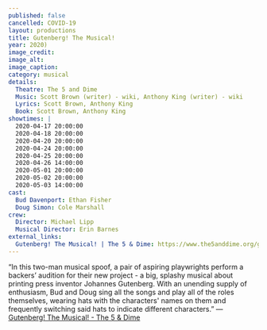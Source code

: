 ```yaml
---
published: false
cancelled: COVID-19
layout: productions
title: Gutenberg! The Musical!
year: 2020)
image_credit: 
image_alt:
image_caption:
category: musical
details:
  Theatre: The 5 and Dime
  Music: Scott Brown (writer) - wiki, Anthony King (writer) - wiki
  Lyrics: Scott Brown, Anthony King
  Book: Scott Brown, Anthony King
showtimes: |
  2020-04-17 20:00:00
  2020-04-18 20:00:00
  2020-04-20 20:00:00
  2020-04-24 20:00:00
  2020-04-25 20:00:00
  2020-04-26 14:00:00
  2020-05-01 20:00:00
  2020-05-02 20:00:00
  2020-05-03 14:00:00
cast:
  Bud Davenport: Ethan Fisher
  Doug Simon: Cole Marshall
crew:
  Director: Michael Lipp
  Musical Director: Erin Barnes
external_links:
  Gutenberg! The Musical! | The 5 & Dime: https://www.the5anddime.org/gutenberg-the-musical
---
```

“In this two-man musical spoof, a pair of aspiring playwrights perform a backers’ audition for their new project - a big, splashy musical about printing press inventor Johannes Gutenberg. With an unending supply of enthusiasm, Bud and Doug sing all the songs and play all of the roles themselves, wearing hats with the characters' names on them and frequently switching said hats to indicate different characters.” — [Gutenberg! The Musical! - The 5 & Dime](https://www.the5anddime.org/gutenberg-the-musical)
